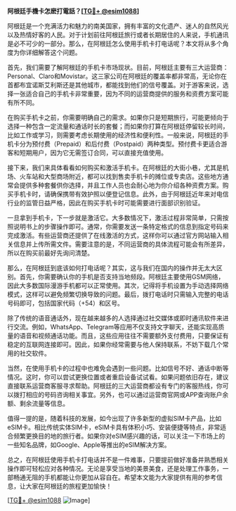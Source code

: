 **阿根廷手機卡怎麽打電話？[[TG💪+ @esim1088](https://t.me/s/esim1088)]**

阿根廷是一个充满活力和魅力的南美国家，拥有丰富的文化遗产、迷人的自然风光以及热情好客的人民。对于计划前往阿根廷旅行或者长期居住的人来说，手机通讯是必不可少的一部分。那么，在阿根廷怎么使用手机卡打电话呢？本文将从多个角度为你详细解答这个问题。

首先，我们需要了解阿根廷的手机卡市场现状。目前，阿根廷主要有三大运营商：Personal、Claro和Movistar。这三家公司在阿根廷的覆盖率都非常高，无论你在首都布宜诺斯艾利斯还是其他城市，都能找到他们的信号覆盖。对于游客来说，选择一张适合自己的手机卡非常重要，因为不同的运营商提供的服务和资费方案可能有所不同。

在购买手机卡之前，你需要明确自己的需求。如果你只是短期旅行，可能更倾向于选择一种包含一定流量和通话时长的套餐；而如果你打算在阿根廷停留较长时间，比如工作或学习，则需要考虑长期使用的经济性和便利性。一般来说，阿根廷的手机卡分为预付费（Prepaid）和后付费（Postpaid）两种类型。预付费卡更适合游客和短期用户，因为它无需签订合同，可以直接充值使用。

接下来，我们来具体看看如何购买和激活手机卡。在阿根廷的大街小巷，尤其是机场、火车站和大型商场附近，都可以找到售卖手机卡的摊位或专卖店。这些地方通常会提供多种套餐供你选择，并且工作人员也会耐心地为你介绍各种资费方案。购买手机卡时，请确保携带有效护照以便登记信息。此外，由于阿根廷近年来对电信行业的监管日益严格，因此在购买手机卡时可能需要进行面部识别验证。

一旦拿到手机卡，下一步就是激活它。大多数情况下，激活过程非常简单，只需按照说明书上的步骤操作即可。通常，你需要发送一条特定格式的信息到指定号码来完成激活。有些运营商还提供了在线激活的方式，这样你可以通过官方网站输入相关信息并上传所需文件。需要注意的是，不同运营商的具体流程可能会有所差异，所以在购买前最好先询问清楚。

那么，在阿根廷到底该如何打电话呢？其实，这与我们在国内的操作并无太大区别。首先，你需要确认你的手机是否支持当地频段。阿根廷主要使用GSM网络，因此大多数国际漫游手机都可以正常使用。其次，记得将手机设置为手动选择网络模式，这样可以避免频繁切换导致的问题。最后，拨打电话时只需输入完整的电话号码即可，包括国家代码（+54）和区号。

除了传统的语音通话外，现在越来越多的人选择通过社交媒体或即时通讯软件来进行交流。例如，WhatsApp、Telegram等应用不仅支持文字聊天，还能实现高质量的语音和视频通话功能。而且，这些应用往往不需要额外支付费用，只要保证有稳定的互联网连接即可。因此，如果你经常需要与他人保持联系，不妨下载几个常用的社交软件。

当然，在使用手机卡的过程中也难免会遇到一些问题。比如信号不好、通话中断等情况。这时，你可以尝试更换位置或者重启设备试试看。如果问题依旧存在，建议直接联系运营商客服寻求帮助。阿根廷的三大运营商都设有专门的客服热线，你可以拨打相应的号码咨询相关事宜。另外，也可以通过运营商官网或APP查询账户余额、剩余流量等信息。

值得一提的是，随着科技的发展，如今出现了许多新型的虚拟SIM卡产品，比如eSIM卡。相比传统实体SIM卡，eSIM卡具有体积小巧、安装便捷等特点，非常适合频繁更换目的地的旅行者。如果你对eSIM感兴趣的话，可以关注一下市场上的一些知名品牌，如Google、Apple等推出的eSIM解决方案。

总之，在阿根廷使用手机卡打电话并不是一件难事，只要提前做好准备并熟悉相关操作即可轻松应对各种情况。无论是享受当地的美景美食，还是处理工作事务，一部畅通无阻的手机都能让你更加从容自在。希望本文能为大家提供有用的参考信息，让大家在阿根廷的旅程更加愉快！

[[TG💪+ @esim1088](https://t.me/s/esim1088) ![Image](https://i.postimg.cc/4NQfJmqS/Snipaste-2025-05-13-00-14-12.png)]